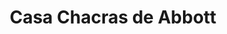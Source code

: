 ---
image: '/imgV/MO/MO 5.jpg'
title: 'Casa Chacras de Abbott'
location: 'San Miguel del Monte'
price: '$$$'
ambientes: '9 Ambientes'
banios: '2 Baño'
habitaciones: '3 Habitaciones'
info: '- Living-comedor, Toilette , Cocina, Despensa y Lavadero.
- Piso losa radiante con caldera computarizada en toda casa y Pre instalación sistema de alarma.
- Superficie Total 1,48has. Metros Cubiertos 193.5mts Semicubiertos 58mts.
- Pergola para 2 autos, Galpón de 3mts x 2,5mts, Canil 2 cuchas techado y alambrado de 8mtsx4mts.'
---